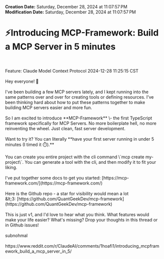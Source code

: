 <div><b>Creation Date:</b> Saturday, December 28, 2024 at 11:07:57 PM<br></div>
<div><b>Modification Date:</b> Saturday, December 28, 2024 at 11:07:57 PM<br></div>
<div><h1>⚡Introducing MCP-Framework: Build a MCP Server in 5 minutes</h1></div>
<div><br></div>
<div><br></div>
<div>Feature: Claude Model Context Protocol 2024-12-28 11:25:15 CST</div>
<div><br></div>
<div>Hey everyone! 🚀</div>
<div><br></div>
<div>I've been building a few MCP servers lately, and I kept running into the same patterns over and over for creating tools or defining resources. I've been thinking hard about how to put these patterns together to make building MCP servers easier and more fun.</div>
<div><br></div>
<div>So I am excited to introduce **MCP-Framework** \- the first TypeScript framework specifically for MCP Servers. No more boilerplate hell, no more reinventing the wheel. Just clean, fast server development.</div>
<div><br></div>
<div>Want to try it? You can literally **have your first server running in under 5 minutes (I timed it ⏱️).**</div>
<div><br></div>
<div>You can create you entire project with the cli command \`mcp create my-project\`. You can generate a tool with the cli, and then modify it to fit your liking.</div>
<div><br></div>
<div>I've put together some docs to get you started: [https://mcp-framework.com/](https://mcp-framework.com/)</div>
<div><br></div>
<div>Here is the Github repo - a star for visibility would mean a lot &amplt;3: [https://github.com/QuantGeekDev/mcp-framework](https://github.com/QuantGeekDev/mcp-framework)</div>
<div><br></div>
<div>This is just v1, and I'd love to hear what you think. What features would make your life easier? What's missing? Drop your thoughts in this thread or in Github issues!</div>
<div><br></div>
<div>subnohmal</div>
<div><br></div>
<div>https://www.reddit.com/r/ClaudeAI/comments/1hoafi1/introducing_mcpframework_build_a_mcp_server_in_5/</div>

